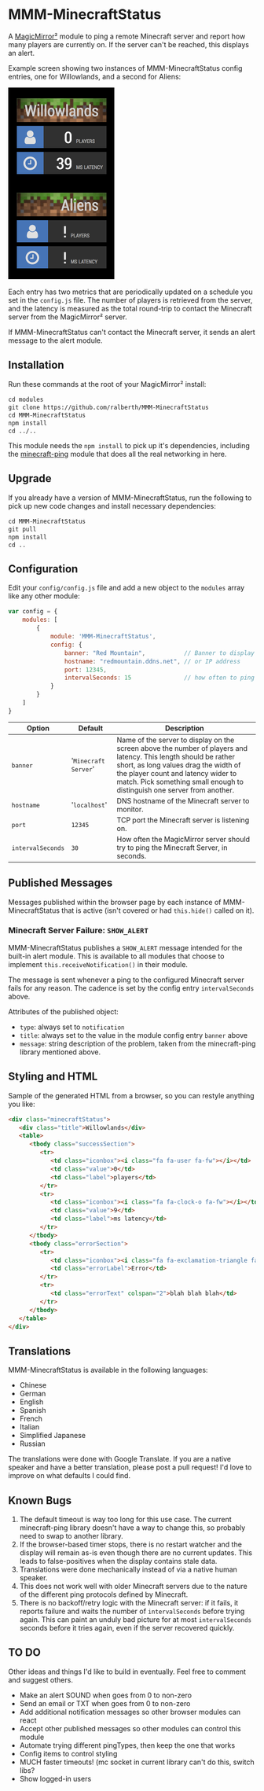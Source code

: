 # MMM-MinecraftStatus

A [MagicMirror²](https://magicmirror.builders) module to ping a remote Minecraft server and report how many players are currently on.  If the server can't be reached, this displays an alert.

Example screen showing two instances of MMM-MinecraftStatus config entries, one for Willowlands, and a second for Aliens:

![Example screen](screenshot.png)

Each entry has two metrics that are periodically updated on a schedule you set in the `config.js` file.  The number of players is retrieved from the server, and the latency is measured as the total round-trip to contact the Minecraft server from the MagicMirror² server.

If MMM-MinecraftStatus can't contact the Minecraft server, it sends an alert message to the alert module.


## Installation

Run these commands at the root of your MagicMirror² install:

```shell
cd modules
git clone https://github.com/ralberth/MMM-MinecraftStatus
cd MMM-MinecraftStatus
npm install
cd ../..
```

This module needs the `npm install` to pick up it's dependencies, including the [minecraft-ping](https://www.npmjs.com/package/minecraft-ping) module that does all the real networking in here.


## Upgrade

If you already have a version of MMM-MinecraftStatus, run the following to pick up new code changes and install necessary dependencies:

```shell
cd MMM-MinecraftStatus
git pull
npm install
cd ..
```


## Configuration

Edit your `config/config.js` file and add a new object to the `modules` array like any other module:

```js
var config = {
    modules: [
        {
            module: 'MMM-MinecraftStatus',
            config: {
                banner: "Red Mountain",           // Banner to display
                hostname: "redmountain.ddns.net", // or IP address
                port: 12345,
                intervalSeconds: 15               // how often to ping the Minecraft server
            }
        }
    ]
}
```


| **Option** | **Default** | **Description** |
| --- | --- | --- |
| `banner` | '`Minecraft Server`'| Name of the server to display on the screen above the number of players and latency.  This length should be rather short, as long values drag the width of the player count and latency wider to match.  Pick something small enough to distinguish one server from another. |
| `hostname` | '`localhost`' | DNS hostname of the Minecraft server to monitor. |
| `port` | `12345` | TCP port the Minecraft server is listening on. |
| `intervalSeconds` | `30` | How often the MagicMirror server should try to ping the Minecraft Server, in seconds. |


## Published Messages

Messages published within the browser page by each instance of MMM-MinecraftStatus that is active (isn't covered or had `this.hide()` called on it).


### Minecraft Server Failure: `SHOW_ALERT`

MMM-MinecraftStatus publishes a `SHOW_ALERT` message intended for the built-in alert module.  This is available to all modules that choose to implement `this.receiveNotification()` in their module.

The message is sent whenever a ping to the configured Minecraft server fails for any reason.  The cadence is set by the config entry `intervalSeconds` above.

Attributes of the published object:

* `type`: always set to `notification`
* `title`: always set to the value in the module config entry `banner` above
* `message`: string description of the problem, taken from the minecraft-ping library mentioned above.


## Styling and HTML

Sample of the generated HTML from a browser, so you can restyle anything you like:

```html
<div class="minecraftStatus">
   <div class="title">Willowlands</div>
   <table>
      <tbody class="successSection">
         <tr>
            <td class="iconbox"><i class="fa fa-user fa-fw"></i></td>
            <td class="value">0</td>
            <td class="label">players</td>
         </tr>
         <tr>
            <td class="iconbox"><i class="fa fa-clock-o fa-fw"></i></td>
            <td class="value">9</td>
            <td class="label">ms latency</td>
         </tr>
      </tbody>
      <tbody class="errorSection">
         <tr>
            <td class="iconbox"><i class="fa fa-exclamation-triangle fa-fw"></i></td>
            <td class="errorLabel">Error</td>
         </tr>
         <tr>
            <td class="errorText" colspan="2">blah blah blah</td>
         </tr>
      </tbody>
   </table>
</div>
```


## Translations

MMM-MinecraftStatus is available in the following languages:

* Chinese
* German
* English
* Spanish
* French
* Italian
* Simplified Japanese
* Russian

The translations were done with Google Translate.  If you are a native speaker and have a better translation, please post a pull request!  I'd love to improve on what defaults I could find.


## Known Bugs

1. The default timeout is way too long for this use case.  The current minecraft-ping library doesn't have a way to change this, so probably need to swap to another library.
1. If the browser-based timer stops, there is no restart watcher and the display will remain as-is even though there are no current updates.  This leads to false-positives when the display contains stale data.
1. Translations were done mechanically instead of via a native human speaker.
1. This does not work well with older Minecraft servers due to the nature of the different ping protocols defined by Minecraft.
1. There is no backoff/retry logic with the Minecraft server: if it fails, it reports failure and waits the number of `intervalSeconds` before trying again.  This can paint an unduly bad picture for at most `intervalSeconds` seconds before it tries again, even if the server recovered quickly.



## TO DO

Other ideas and things I'd like to build in eventually.  Feel free to comment and suggest others.

* Make an alert SOUND when goes from 0 to non-zero
* Send an email or TXT when goes from 0 to non-zero
* Add additional notification messages so other browser modules can react
* Accept other published messages so other modules can control this module
* Automate trying different pingTypes, then keep the one that works
* Config items to control styling
* MUCH faster timeouts!  (mc socket in current library can't do this, switch libs?
* Show logged-in users
